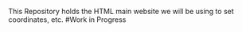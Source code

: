 This Repository holds the HTML main website we will be using to set coordinates, etc.
#Work in Progress
